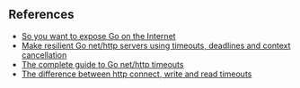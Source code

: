 ## References

- [So you want to expose Go on the Internet](https://blog.cloudflare.com/exposing-go-on-the-internet/)
- [Make resilient Go net/http servers using timeouts, deadlines and context cancellation](https://ieftimov.com/post/make-resilient-golang-net-http-servers-using-timeouts-deadlines-context-cancellation/)
- [The complete guide to Go net/http timeouts](https://blog.cloudflare.com/the-complete-guide-to-golang-net-http-timeouts/)
- [The difference between http connect, write and read timeouts](https://www.levups.com/en/blog/2019/http-timeout-connect-write-read-explained.html)
 